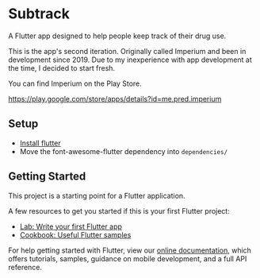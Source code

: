 # Subtrack

A Flutter app designed to help people keep track of their drug use.

This is the app's second iteration. Originally called Imperium and been in development since 2019. Due to my inexperience with app development at the time, I decided to start fresh.

You can find Imperium on the Play Store.

https://play.google.com/store/apps/details?id=me.pred.imperium

## Setup

- [Install flutter](https://docs.flutter.dev/get-started/install)
- Move the font-awesome-flutter dependency into `dependencies/`

## Getting Started

This project is a starting point for a Flutter application.

A few resources to get you started if this is your first Flutter project:

- [Lab: Write your first Flutter app](https://flutter.dev/docs/get-started/codelab)
- [Cookbook: Useful Flutter samples](https://flutter.dev/docs/cookbook)

For help getting started with Flutter, view our
[online documentation](https://flutter.dev/docs), which offers tutorials,
samples, guidance on mobile development, and a full API reference.
